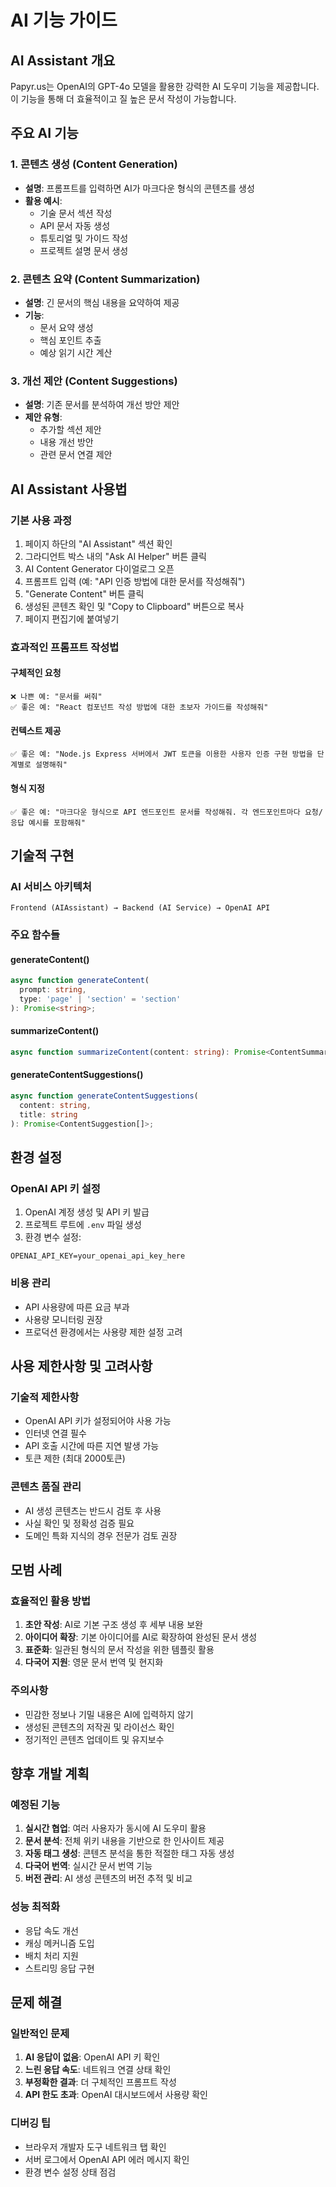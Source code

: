 # AI 기능 가이드

## AI Assistant 개요

Papyr.us는 OpenAI의 GPT-4o 모델을 활용한 강력한 AI 도우미 기능을 제공합니다. 이 기능을 통해 더 효율적이고 질 높은 문서 작성이 가능합니다.

## 주요 AI 기능

### 1. 콘텐츠 생성 (Content Generation)

- **설명**: 프롬프트를 입력하면 AI가 마크다운 형식의 콘텐츠를 생성
- **활용 예시**:
  - 기술 문서 섹션 작성
  - API 문서 자동 생성
  - 튜토리얼 및 가이드 작성
  - 프로젝트 설명 문서 생성

### 2. 콘텐츠 요약 (Content Summarization)

- **설명**: 긴 문서의 핵심 내용을 요약하여 제공
- **기능**:
  - 문서 요약 생성
  - 핵심 포인트 추출
  - 예상 읽기 시간 계산

### 3. 개선 제안 (Content Suggestions)

- **설명**: 기존 문서를 분석하여 개선 방안 제안
- **제안 유형**:
  - 추가할 섹션 제안
  - 내용 개선 방안
  - 관련 문서 연결 제안

## AI Assistant 사용법

### 기본 사용 과정

1. 페이지 하단의 "AI Assistant" 섹션 확인
2. 그라디언트 박스 내의 "Ask AI Helper" 버튼 클릭
3. AI Content Generator 다이얼로그 오픈
4. 프롬프트 입력 (예: "API 인증 방법에 대한 문서를 작성해줘")
5. "Generate Content" 버튼 클릭
6. 생성된 콘텐츠 확인 및 "Copy to Clipboard" 버튼으로 복사
7. 페이지 편집기에 붙여넣기

### 효과적인 프롬프트 작성법

#### 구체적인 요청

```
❌ 나쁜 예: "문서를 써줘"
✅ 좋은 예: "React 컴포넌트 작성 방법에 대한 초보자 가이드를 작성해줘"
```

#### 컨텍스트 제공

```
✅ 좋은 예: "Node.js Express 서버에서 JWT 토큰을 이용한 사용자 인증 구현 방법을 단계별로 설명해줘"
```

#### 형식 지정

```
✅ 좋은 예: "마크다운 형식으로 API 엔드포인트 문서를 작성해줘. 각 엔드포인트마다 요청/응답 예시를 포함해줘"
```

## 기술적 구현

### AI 서비스 아키텍처

```
Frontend (AIAssistant) → Backend (AI Service) → OpenAI API
```

### 주요 함수들

#### generateContent()

```typescript
async function generateContent(
  prompt: string,
  type: 'page' | 'section' = 'section'
): Promise<string>;
```

#### summarizeContent()

```typescript
async function summarizeContent(content: string): Promise<ContentSummary>;
```

#### generateContentSuggestions()

```typescript
async function generateContentSuggestions(
  content: string,
  title: string
): Promise<ContentSuggestion[]>;
```

## 환경 설정

### OpenAI API 키 설정

1. OpenAI 계정 생성 및 API 키 발급
2. 프로젝트 루트에 `.env` 파일 생성
3. 환경 변수 설정:

```env
OPENAI_API_KEY=your_openai_api_key_here
```

### 비용 관리

- API 사용량에 따른 요금 부과
- 사용량 모니터링 권장
- 프로덕션 환경에서는 사용량 제한 설정 고려

## 사용 제한사항 및 고려사항

### 기술적 제한사항

- OpenAI API 키가 설정되어야 사용 가능
- 인터넷 연결 필수
- API 호출 시간에 따른 지연 발생 가능
- 토큰 제한 (최대 2000토큰)

### 콘텐츠 품질 관리

- AI 생성 콘텐츠는 반드시 검토 후 사용
- 사실 확인 및 정확성 검증 필요
- 도메인 특화 지식의 경우 전문가 검토 권장

## 모범 사례

### 효율적인 활용 방법

1. **초안 작성**: AI로 기본 구조 생성 후 세부 내용 보완
2. **아이디어 확장**: 기본 아이디어를 AI로 확장하여 완성된 문서 생성
3. **표준화**: 일관된 형식의 문서 작성을 위한 템플릿 활용
4. **다국어 지원**: 영문 문서 번역 및 현지화

### 주의사항

- 민감한 정보나 기밀 내용은 AI에 입력하지 않기
- 생성된 콘텐츠의 저작권 및 라이선스 확인
- 정기적인 콘텐츠 업데이트 및 유지보수

## 향후 개발 계획

### 예정된 기능

1. **실시간 협업**: 여러 사용자가 동시에 AI 도우미 활용
2. **문서 분석**: 전체 위키 내용을 기반으로 한 인사이트 제공
3. **자동 태그 생성**: 콘텐츠 분석을 통한 적절한 태그 자동 생성
4. **다국어 번역**: 실시간 문서 번역 기능
5. **버전 관리**: AI 생성 콘텐츠의 버전 추적 및 비교

### 성능 최적화

- 응답 속도 개선
- 캐싱 메커니즘 도입
- 배치 처리 지원
- 스트리밍 응답 구현

## 문제 해결

### 일반적인 문제

1. **AI 응답이 없음**: OpenAI API 키 확인
2. **느린 응답 속도**: 네트워크 연결 상태 확인
3. **부정확한 결과**: 더 구체적인 프롬프트 작성
4. **API 한도 초과**: OpenAI 대시보드에서 사용량 확인

### 디버깅 팁

- 브라우저 개발자 도구 네트워크 탭 확인
- 서버 로그에서 OpenAI API 에러 메시지 확인
- 환경 변수 설정 상태 점검
